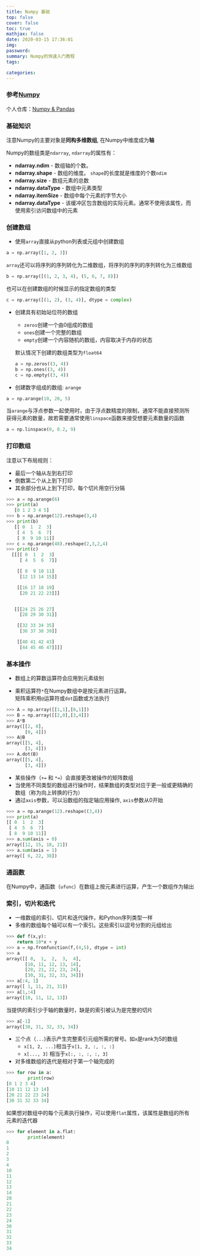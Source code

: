 ```yaml
---
title: Numpy 基础
top: false
cover: false
toc: true
mathjax: false
date: 2020-03-15 17:36:01
img:
password:
summary: Numpy的快速入门教程
tags:

categories:
---
```


### 参考[Numpy](https://www.numpy.org.cn/user/quickstart.html) 

个人仓库：[Numpy & Pandas](https://github.com/liuyaanng/Numpy-Pandas) 
### 基础知识

注意Numpy的主要对象是**同构多维数组**, 在Numpy中维度成为**轴**

Numpy的数组类是`ndarray`, `ndarray`的属性有：

- **ndarray.ndim** - 数组轴的个数。
- **ndarray.shape** - 数组的维度。 `shape`的长度就是维度的个数`ndim`
- **ndarray.size** - 数组元素的总数
- **ndarray.dataType** - 数组中元素类型
- **ndarray.itemSize** - 数组中每个元素的字节大小
- **ndarray.dataType** - 该缓冲区包含数组的实际元素。通常不使用该属性，而使用索引访问数组中的元素

### 创建数组

- 使用`array`直接从python列表或元组中创建数组

```python
a = np.array([1, 2, 3])
```

`array`还可以将序列的序列转化为二维数组，将序列的序列的序列转化为三维数组

```python
b = np.array([(1, 2, 3, 4), (5, 6, 7, 8)])
```

也可以在创建数组的时候显示的指定数组的类型

```python
c = np.array([(1, 2), (3, 4)], dtype = complex)
```

- 创建具有初始站位符的数组
  - `zeros`创建一个由0组成的数组
  - `ones`创建一个完整的数组
  - `empty`创建一个内容随机的数组，内容取决于内存的状态
  
  默认情况下创建的数组类型为`float64`

  ```python
  a = np.zeros((3, 4))
  b = np.ones((3, 4))
  c = np.empty((3, 4))
  ```

- 创建数字组成的数组: `arange`

```python
a = np.arange(10, 20, 5)
```

当`arange`与浮点参数一起使用时，由于浮点数精度的限制，通常不能直接预测所获得元素的数量，故若需要通常使用`linspace`函数来接受想要元素数量的函数

```python
a = np.linspace(0, 0.2, 9)
```

### 打印数组

注意以下布局规则：

- 最后一个轴从左到右打印
- 倒数第二个从上到下打印
- 其余部分也从上到下打印，每个切片用空行分隔

```python
>>> a = np.arange(6)
>>> print(a)
   [0 1 2 3 4 5]
>>> b = np.arange(12).reshape(3,4)
>>> print(b)
   [[ 0  1  2  3]
    [ 4  5  6  7]
    [ 8  9 10 11]]
>>> c = np.arange(48).reshape(2,3,2,4)
>>> print(c)
  [[[[ 0  1  2  3]
     [ 4  5  6  7]]

    [[ 8  9 10 11]
     [12 13 14 15]]

    [[16 17 18 19]
     [20 21 22 23]]]


   [[[24 25 26 27]
     [28 29 30 31]]

    [[32 33 34 35]
     [36 37 38 39]]

    [[40 41 42 43]
     [44 45 46 47]]]] 
```

### 基本操作

- 数组上的算数运算符会应用到元素级别

- 乘积运算符`*`在Numpy数组中是按元素进行运算。     
矩阵乘积用`@`运算符或`dot`函数或方法执行

```python
>>> A = np.array([[1,1],[0,1]])
>>> B = np.array([[2,0],[3,4]])
>>> A*B
array([[2, 0],
       [0, 4]])
>>> A@B
array([[5, 4],
       [3, 4]])
>>> A.dot(B)
array([[5, 4],
       [3, 4]])
```

- 某些操作（`+=` 和 `*=`）会直接更改被操作的矩阵数组
- 当使用不同类型的数组进行操作时，结果数组的类型对应于更一般或更精确的数组（称为向上转换的行为）
- 通过`axis`参数，可以沿数组的指定轴应用操作, `axis`参数从0开始

```python
>>> a = np.arange(12).reshape((3,4))
>>> print(a)
[[ 0  1  2  3]
 [ 4  5  6  7]
 [ 8  9 10 11]]
>>> a.sum(axis = 0)
array([12, 15, 18, 21])
>>> a.sum(axis = 1)
array([ 6, 22, 38])
```

### 通函数

在Numpy中，通函数（`ufunc`）在数组上按元素进行运算，产生一个数组作为输出

### 索引，切片和迭代

- 一维数组的索引、切片和迭代操作，和Python序列类型一样
- 多维的数组每个轴可以有一个索引。这些索引以逗号分割的元组给出

```python
>>> def f(x,y):
    return 10*x + y
>>> a = np.fromfunction(f,(4,5), dtype = int)
>>> a
array([[ 0,  1,  2,  3,  4],
       [10, 11, 12, 13, 14],
       [20, 21, 22, 23, 24],
       [30, 31, 32, 33, 34]])
>>> a[:4, 1]
array([ 1, 11, 21, 31])
>>> a[1,:4]
array([10, 11, 12, 13])
```

当提供的索引少于轴的数量时，缺是的索引被认为是完整的切片

```python
>>> a[-1]
array([30, 31, 32, 33, 34])
```

- 三个点（`...`)表示产生完整索引元组所需的冒号。如`x`是rank为5的数组
  - `x[1, 2, ...]`相当于`x[1, 2, :, :, :]`
  - `x[..., 3]` 相当于`x[:, :, :, :, 3]`
- 对多维数组的迭代是相对于第一个轴完成的

```python
>>> for row in a:
        print(row)
[0 1 2 3 4]
[10 11 12 13 14]
[20 21 22 23 24]
[30 31 32 33 34]
```

如果想对数组中的每个元素执行操作，可以使用`flat`属性，该属性是数组的所有元素的迭代器
```python
>>> for element in a.flat:
        print(element)
0
1
2
3
4
10
11
12
13
14
20
21
22
23
24
30
31
32
33
34
```




